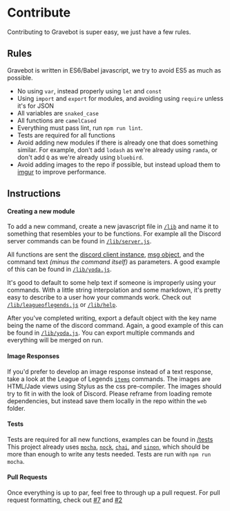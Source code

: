 # Contribute

Contributing to Gravebot is super easy, we just have a few rules.

## Rules

Gravebot is written in ES6/Babel javascript, we try to avoid ES5 as much as possible.

- No using `var`, instead properly using `let` and `const`
- Using `import` and `export` for modules, and avoiding using `require` unless it's for JSON
- All variables are `snaked_case`
- All functions are `camelCased`
- Everything must pass lint, run `npm run lint`.
- Tests are required for all functions
- Avoid adding new modules if there is already one that does something similar. For example, don't add `lodash` as we're already using `ramda`, or don't add `Q` as we're already using `bluebird`.
- Avoid adding images to the repo if possible, but instead upload them to [imgur](https://imgur.com/) to improve performance.

## Instructions

#### Creating a new module
To add a new command, create a new javascript file in [`/lib`](/lib) and name it to something that resembles your to be functions. For example all the Discord server commands can be found in [`/lib/server.js`](/lib/server.js).

All functions are sent the [discord client instance](https://discordjs.readthedocs.org/en/latest/docs_client.html), [msg object](https://discordjs.readthedocs.org/en/latest/docs_message.html), and the command text *(minus the command itself)* as parameters. A good example of this can be found in [`/lib/yoda.js`](/lib/yoda.js).

It's good to default to some help text if someone is improperly using your commands. With a little string interpolation and some markdown, it's pretty easy to describe to a user how your commands work. Check out [`/lib/leagueoflegends.js`](/lib/leagueoflegends.js) or [`/lib/help`](/lib/help).

After you've completed writing, export a default object with the key name being the name of the discord command. Again, a good example of this can be found in [`/lib/yoda.js`](/lib/yoda.js). You can export multiple commands and everything will be merged on run.

#### Image Responses

If you'd prefer to develop an image response instead of a text response, take a look at the League of Legends [`items`](https://github.com/Gravestorm/Gravebot/blob/master/lib/leagueoflegends/championgg.js) commands. The images are HTML/Jade views using Stylus as the css pre-compiler. The images should try to fit in with the look of Discord. Please reframe from loading remote dependencies, but instead save them locally in the repo within the `web` folder.

#### Tests
Tests are required for all new functions, examples can be found in [/tests](/tests) This project already uses [`mocha`](https://mochajs.org/), [`nock`](https://github.com/pgte/nock), [`chai`](http://chaijs.com/), and [`sinon`](http://sinonjs.org/docs/), which should be more than enough to write any tests needed. Tests are run with `npm run mocha`.


#### Pull Requests
Once everything is up to par, feel free to through up a pull request. For pull request formatting, check out [#7](https://github.com/Gravestorm/Gravebot/pull/7) and [#2](https://github.com/Gravestorm/Gravebot/pull/2)
